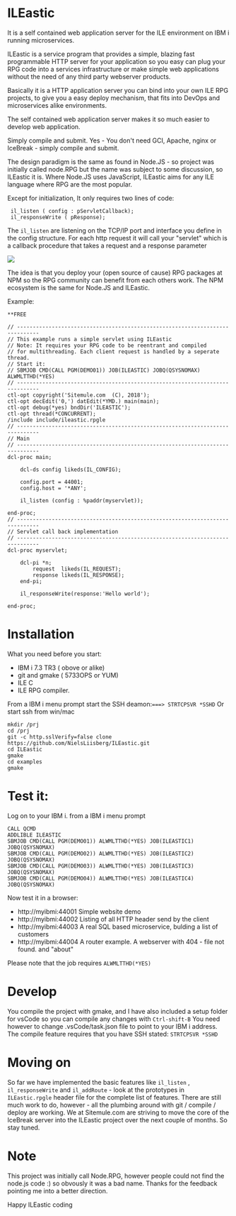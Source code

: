 # ILEastic
It is a self contained web application server for the ILE environment on IBM i 
running microservices. 

ILEastic is a service program that provides a simple, blazing fast programmable 
HTTP server for your application so you easy can plug your RPG code into a services 
infrastructure or make simple web applications without the need of any third party 
webserver products.

Basically it is a HTTP application server you can bind into your own ILE RPG projects, 
to give you a easy deploy mechanism, that fits into DevOps and microservices alike 
environments.

The self contained web application server makes it so much easier to develop 
web application. 

Simply compile and submit. Yes - You don't need GCI, Apache, nginx or IceBreak - 
simply compile and submit.

The design paradigm is the same as found in Node.JS - so project was initially 
called node.RPG but the name was subject to some discussion, so ILEastic it is.
Where Node.JS uses JavaScript, ILEastic aims for any ILE language where RPG are 
the most popular.

Except for initialization, It only requires two lines of code:
```
 il_listen ( config : pServletCallback); 
 il_responseWrite ( pResponse);
```

The `il_listen` are listening on the TCP/IP port and interface you define in the 
config structure. For each http request it will call your "servlet" which is a 
callback procedure that takes a request and a response parameter
   
![](image.png)


The idea is that you deploy your (open source of cause) RPG packages at NPM so 
the RPG community can benefit from each others work. The NPM ecosystem is the 
same for Node.JS and ILEastic.    


Example: 
```
**FREE

// -----------------------------------------------------------------------------
// This example runs a simple servlet using ILEastic
// Note: It requires your RPG code to be reentrant and compiled
// for multithreading. Each client request is handled by a seperate thread.
// Start it:
// SBMJOB CMD(CALL PGM(DEMO01)) JOB(ILEASTIC) JOBQ(QSYSNOMAX) ALWMLTTHD(*YES)        
// -----------------------------------------------------------------------------     
ctl-opt copyright('Sitemule.com  (C), 2018');
ctl-opt decEdit('0,') datEdit(*YMD.) main(main);
ctl-opt debug(*yes) bndDir('ILEASTIC');
ctl-opt thread(*CONCURRENT);
/include include/ileastic.rpgle
// -----------------------------------------------------------------------------
// Main
// -----------------------------------------------------------------------------     
dcl-proc main;

    dcl-ds config likeds(IL_CONFIG);

    config.port = 44001;
    config.host = '*ANY';

    il_listen (config : %paddr(myservlet));

end-proc;
// -----------------------------------------------------------------------------
// Servlet call back implementation
// -----------------------------------------------------------------------------     
dcl-proc myservlet;

    dcl-pi *n;
        request  likeds(IL_REQUEST);
        response likeds(IL_RESPONSE);
    end-pi;
  
    il_responseWrite(response:'Hello world');

end-proc;
```

 
# Installation
What you need before you start:

* IBM i 7.3 TR3 ( obove or alike)
* git and gmake ( 5733OPS or YUM)
* ILE C 
* ILE RPG compiler.


From a IBM i menu prompt start the SSH deamon:`===> STRTCPSVR *SSHD`
Or start ssh from win/mac

```
mkdir /prj
cd /prj 
git -c http.sslVerify=false clone https://github.com/NielsLiisberg/ILEastic.git
cd ILEastic
gmake 
cd examples 
gmake
```

# Test it:
Log on to your IBM i.
from a IBM i menu prompt 
````
CALL QCMD
ADDLIBLE ILEASTIC
SBMJOB CMD(CALL PGM(DEMO01)) ALWMLTTHD(*YES) JOB(ILEASTIC1) JOBQ(QSYSNOMAX) 
SBMJOB CMD(CALL PGM(DEMO02)) ALWMLTTHD(*YES) JOB(ILEASTIC2) JOBQ(QSYSNOMAX) 
SBMJOB CMD(CALL PGM(DEMO03)) ALWMLTTHD(*YES) JOB(ILEASTIC3) JOBQ(QSYSNOMAX) 
SBMJOB CMD(CALL PGM(DEMO04)) ALWMLTTHD(*YES) JOB(ILEASTIC4) JOBQ(QSYSNOMAX) 
````
Now test it in a browser:

* http://myibmi:44001  Simple website demo
* http://myibmi:44002  Listing of all HTTP header send by the client  
* http://myibmi:44003  A real SQL based microservice, bulding a list of customers 
* http://myibmi:44004  A router example. A webserver with 404 - file not found. and "about"


Please note that the job requires `ALWMLTTHD(*YES)`


# Develop
You compile the project with gmake, and I have also included a setup folder for
vsCode so you can compile any changes with `Ctrl-shift-B` You need however to 
change .vsCode/task.json file to point to your IBM i address. The compile feature 
requires that you have SSH stated: `STRTCPSVR *SSHD` 

# Moving on
So far we have implemented the basic features like `il_listen` , `il_responseWrite` and
`il_addRoute` - look at the prototypes in `ILEastic.rpgle` header file for the complete 
list of features. There are still much work to do, however - all the plumbing 
around with git / compile / deploy are working. We at Sitemule.com are striving 
to move the core of the IceBreak server into the ILEastic project over the next 
couple of months. So stay tuned.


# Note
This project was initially call Node.RPG, however people could not find the 
node.js code :) so obvously it was a bad name. Thanks for the feedback pointing 
me into a better direction.

Happy ILEastic coding

